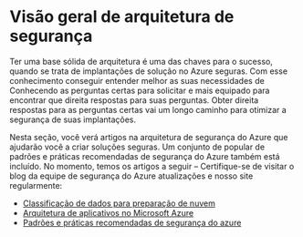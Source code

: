 <properties
   pageTitle="Visão geral de arquitetura de segurança | Microsoft Azure"
   description="O artigo fornece uma descrição de arquitetura de segurança do Azure e uma lista curated de artigos relacionados."
   services="security"
   documentationCenter="na"
   authors="TomShinder"
   manager="MBaldwin"
   editor="TomSh"/>

<tags
   ms.service="security"
   ms.devlang="na"
   ms.topic="article"
   ms.tgt_pltfrm="na"
   ms.workload="na"
   ms.date="08/16/2016"
   ms.author="yurid"/>

# <a name="security-architecture-overview"></a>Visão geral de arquitetura de segurança

Ter uma base sólida de arquitetura é uma das chaves para o sucesso, quando se trata de implantações de solução no Azure seguras. Com esse conhecimento conseguir entender melhor as suas necessidades de Conhecendo as perguntas certas para solicitar e mais equipado para encontrar que direita respostas para suas perguntas. Obter direita respostas para as perguntas certas vai um longo caminho para otimizar a segurança de suas implantações.

Nesta seção, você verá artigos na arquitetura de segurança do Azure que ajudarão você a criar soluções seguras. Um conjunto de popular de padrões e práticas recomendadas de segurança do Azure também está incluído. No momento, temos os artigos a seguir – Certifique-se de visitar o blog da equipe de segurança do Azure atualizações e nosso site regularmente:

- [Classificação de dados para preparação de nuvem](azure-security-data-classification.md)
- [Arquitetura de aplicativos no Microsoft Azure](security-application-architecture-on-azure.md)
- [Padrões e práticas recomendadas de segurança do azure](security-best-practices-and-patterns.md)
